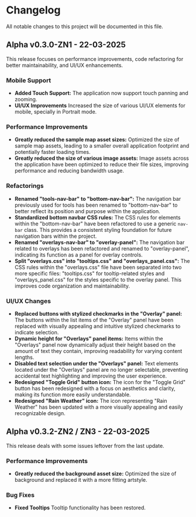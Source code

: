 # Changelog

All notable changes to this project will be documented in this file.

## Alpha v0.3.0-ZN1 - 22-03-2025

This release focuses on performance improvements, code refactoring for better maintainability, and UI/UX enhancements.

### Mobile Support

* **Added Touch Support:** The application now support touch panning and zooming.
* **UI/UX Improvements** Increased the size of various UI/UX elements for mobile, specially in Portrait mode.

### Performance Improvements

* **Greatly reduced the sample map asset sizes:** Optimized the size of sample map assets, leading to a smaller overall application footprint and potentially faster loading times.
* **Greatly reduced the size of various image assets:** Image assets across the application have been optimized to reduce their file sizes, improving performance and reducing bandwidth usage.

### Refactorings

* **Renamed "tools-nav-bar" to "bottom-nav-bar":** The navigation bar previously used for tools has been renamed to "bottom-nav-bar" to better reflect its position and purpose within the application.
* **Standardized bottom navbar CSS rules:** The CSS rules for elements within the "bottom-nav-bar" have been refactored to use a generic `nav-bar` class. This provides a consistent styling foundation for future navigation bars within the project.
* **Renamed "overlays-nav-bar" to "overlay-panel":** The navigation bar related to overlays has been refactored and renamed to "overlay-panel", indicating its function as a panel for overlay controls.
* **Split "overlays.css" into "tooltips.css" and "overlays_panel.css":** The CSS rules within the "overlays.css" file have been separated into two more specific files: "tooltips.css" for tooltip-related styles and "overlays_panel.css" for the styles specific to the overlay panel. This improves code organization and maintainability.

### UI/UX Changes

* **Replaced buttons with stylized checkmarks in the "Overlay" panel:** The buttons within the list items of the "Overlay" panel have been replaced with visually appealing and intuitive stylized checkmarks to indicate selection.
* **Dynamic height for "Overlays" panel items:** Items within the "Overlays" panel now dynamically adjust their height based on the amount of text they contain, improving readability for varying content lengths.
* **Disabled text selection under the "Overlays" panel:** Text elements located under the "Overlays" panel are no longer selectable, preventing accidental text highlighting and improving the user experience.
* **Redesigned "Toggle Grid" button icon:** The icon for the "Toggle Grid" button has been redesigned with a focus on aesthetics and clarity, making its function more easily understandable.
* **Redesigned "Rain Weather" icon:** The icon representing "Rain Weather" has been updated with a more visually appealing and easily recognizable design.

## Alpha v0.3.2-ZN2 / ZN3 - 22-03-2025

This release deals with some issues leftover from the last update.

### Performance Improvements

* **Greatly reduced the background asset size:** Optimized the size of background and replaced it with a more fitting artstyle.

### Bug Fixes

* **Fixed Tooltips** Tooltip functionality has been restored.
